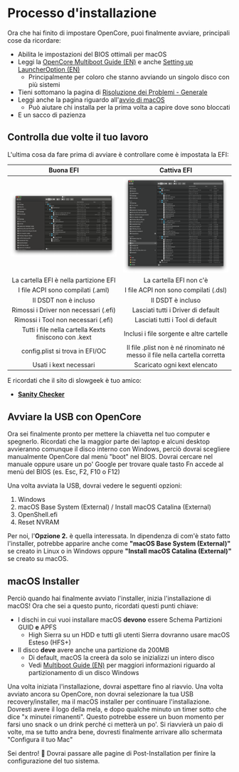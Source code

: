# Processo d'installazione

Ora che hai finito di impostare OpenCore, puoi finalmente avviare, principali cose da ricordare:

* Abilita le impostazioni del BIOS ottimali per macOS
* Leggi la [OpenCore Multiboot Guide (EN)](https://dortania.github.io/OpenCore-Multiboot/) e anche [Setting up LauncherOption (EN)](https://dortania.github.io/OpenCore-Post-Install/multiboot/bootstrap)
  * Principalmente per coloro che stanno avviando un singolo disco con più sistemi
* Tieni sottomano la pagina di [Risoluzione dei Problemi - Generale](../troubleshooting/troubleshooting.md)
* Leggi anche la pagina riguardo all'[avvio di macOS](../troubleshooting/boot.md)
  * Può aiutare chi installa per la prima volta a capire dove sono bloccati
* E un sacco di pazienza

## Controlla due volte il tuo lavoro

L'ultima cosa da fare prima di avviare è controllare come è impostata la EFI:

Buona EFI          |  Cattiva EFI
:-------------------------:|:-------------------------:
![](../images/installation/install-md/good-efi.png)  |  ![](../images/installation/install-md/bad-efi.png)
La cartella EFI è nella partizione EFI | La cartella EFI non c'è
I file ACPI sono compilati (.aml) | I file ACPI non sono compilati (.dsl)
Il DSDT non è incluso | Il DSDT è incluso
Rimossi i Driver non necessari (.efi) | Lasciati tutti i Driver di default
Rimossi i Tool non necessari (.efi) | Lasciati tutti i Tool di default
Tutti i file nella cartella Kexts finiscono con .kext | Inclusi i file sorgente e altre cartelle
config.plist si trova in EFI/OC | Il file .plist non è né rinominato né messo il file nella cartella corretta
Usati i kext necessari | Scaricato ogni kext elencato

E ricordati che il sito di slowgeek è tuo amico:

* [**Sanity Checker**](https://opencore.slowgeek.com)

## Avviare la USB con OpenCore

Ora sei finalmente pronto per mettere la chiavetta nel tuo computer e spegnerlo. Ricordati che la maggior parte dei laptop e alcuni desktop avvieranno comunque il disco interno con Windows, perciò dovrai scegliere manualmente OpenCore dal menù "boot" nel BIOS. Dovrai cercare nel manuale oppure usare un po' Google per trovare quale tasto Fn accede al menù del BIOS (es. Esc, F2, F10 o F12)

Una volta avviata la USB, dovrai vedere le seguenti opzioni:

1. Windows
2. macOS Base System (External) / Install macOS Catalina (External)
3. OpenShell.efi
4. Reset NVRAM

Per noi, l'**Opzione 2.** è quella interessata. In dipendenza di com'è stato fatto l'installer, potrebbe apparire anche come **"macOS Base System (External)"** se creato in Linux o in Windows oppure **"Install macOS Catalina (External)"** se creato su macOS.

## macOS Installer

Perciò quando hai finalmente avviato l'installer, inizia l'installazione di macOS! Ora che sei a questo punto, ricordati questi punti chiave:

* I dischi in cui vuoi installare macOS **devono** essere Schema Partizioni GUID **e** APFS
  * High Sierra su un HDD e tutti gli utenti Sierra dovranno usare macOS Esteso (HFS+)
* Il disco **deve** avere anche una partizione da 200MB
  * Di default, macOS la creerà da solo se inizializzi un intero disco
  * Vedi [Multiboot Guide (EN)](https://dortania.github.io/OpenCore-Multiboot/) per maggiori informazioni riguardo al partizionamento di un disco Windows

Una volta iniziata l'installazione, dovrai aspettare fino al riavvio. Una volta avviato ancora su OpenCore, non dovrai selezionare la tua USB recovery/installer, ma il macOS installer per continuare l'installazione. Dovresti avere il logo della mela, e dopo qualche minuto un timer sotto che dice "x minutei rimanenti". Questo potrebbe essere un buon momento per farsi uno snack o un drink perché ci metterà un po'. Si riavvierà un paio di volte, ma se tutto andra bene, dovresti finalmente arrivare allo schermata "Configura il tuo Mac"

Sei dentro! 🎉
Dovrai passare alle pagine di Post-Installation per finire la configurazione del tuo sistema.
